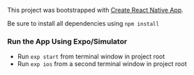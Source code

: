 This project was bootstrapped with [Create React Native App](https://github.com/react-community/create-react-native-app).

Be sure to install all dependencies using `npm install`
### Run the App Using Expo/Simulator
* Run `exp start` from terminal window in project root
* Run `exp ios` from a second terminal window in project root
